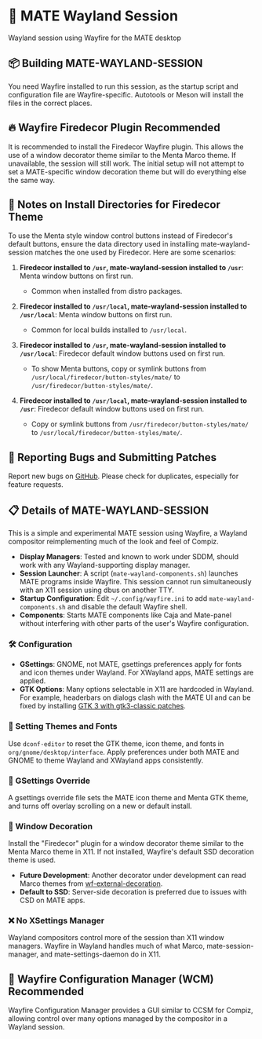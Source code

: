 # 🚀 MATE Wayland Session

Wayland session using Wayfire for the MATE desktop

## 📦 Building MATE-WAYLAND-SESSION

You need Wayfire installed to run this session, as the startup script and configuration file are Wayfire-specific. Autotools or Meson will install the files in the correct places.

## 🔥 Wayfire Firedecor Plugin Recommended

It is recommended to install the Firedecor Wayfire plugin. This allows the use of a window decorator theme similar to the Menta Marco theme. If unavailable, the session will still work. The initial setup will not attempt to set a MATE-specific window decoration theme but will do everything else the same way.

## 📝 Notes on Install Directories for Firedecor Theme

To use the Menta style window control buttons instead of Firedecor's default buttons, ensure the data directory used in installing mate-wayland-session matches the one used by Firedecor. Here are some scenarios:

1. **Firedecor installed to `/usr`, mate-wayland-session installed to `/usr`**: Menta window buttons on first run.
   - Common when installed from distro packages.

2. **Firedecor installed to `/usr/local`, mate-wayland-session installed to `/usr/local`**: Menta window buttons on first run.
   - Common for local builds installed to `/usr/local`.

3. **Firedecor installed to `/usr`, mate-wayland-session installed to `/usr/local`**: Firedecor default window buttons used on first run.
   - To show Menta buttons, copy or symlink buttons from `/usr/local/firedecor/button-styles/mate/` to `/usr/firedecor/button-styles/mate/`.

4. **Firedecor installed to `/usr/local`, mate-wayland-session installed to `/usr`**: Firedecor default window buttons used on first run.
   - Copy or symlink buttons from `/usr/firedecor/button-styles/mate/` to `/usr/local/firedecor/button-styles/mate/`.

## 🐞 Reporting Bugs and Submitting Patches

Report new bugs on [GitHub](https://github.com/mate-desktop/mate-wayland-session). Please check for duplicates, especially for feature requests.

## 📋 Details of MATE-WAYLAND-SESSION

This is a simple and experimental MATE session using Wayfire, a Wayland compositor reimplementing much of the look and feel of Compiz.

- **Display Managers**: Tested and known to work under SDDM, should work with any Wayland-supporting display manager.
- **Session Launcher**: A script (`mate-wayland-components.sh`) launches MATE programs inside Wayfire. This session cannot run simultaneously with an X11 session using dbus on another TTY.
- **Startup Configuration**: Edit `~/.config/wayfire.ini` to add `mate-wayland-components.sh` and disable the default Wayfire shell.
- **Components**: Starts MATE components like Caja and Mate-panel without interfering with other parts of the user's Wayfire configuration.

### 🛠 Configuration

- **GSettings**: GNOME, not MATE, gsettings preferences apply for fonts and icon themes under Wayland. For XWayland apps, MATE settings are applied.
- **GTK Options**: Many options selectable in X11 are hardcoded in Wayland. For example, headerbars on dialogs clash with the MATE UI and can be fixed by installing [GTK 3 with gtk3-classic patches](https://github.com/lah7/gtk3-classic).

### 🔧 Setting Themes and Fonts

Use `dconf-editor` to reset the GTK theme, icon theme, and fonts in `org/gnome/desktop/interface`. Apply preferences under both MATE and GNOME to theme Wayland and XWayland apps consistently.

### 📑 GSettings Override

A gsettings override file sets the MATE icon theme and Menta GTK theme, and turns off overlay scrolling on a new or default install.

### 🎨 Window Decoration

Install the "Firedecor" plugin for a window decorator theme similar to the Menta Marco theme in X11. If not installed, Wayfire's default SSD decoration theme is used.

- **Future Development**: Another decorator under development can read Marco themes from [wf-external-decoration](https://github.com/marcof-nikogo/wf-external-decoration).
- **Default to SSD**: Server-side decoration is preferred due to issues with CSD on MATE apps.

### ❌ No XSettings Manager

Wayland compositors control more of the session than X11 window managers. Wayfire in Wayland handles much of what Marco, mate-session-manager, and mate-settings-daemon do in X11.

## 📂 Wayfire Configuration Manager (WCM) Recommended

Wayfire Configuration Manager provides a GUI similar to CCSM for Compiz, allowing control over many options managed by the compositor in a Wayland session.
